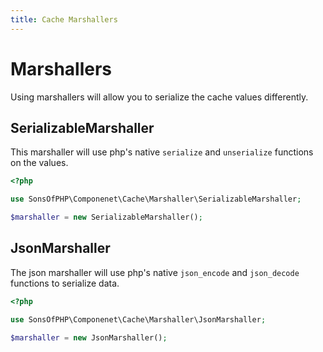 ```yaml
---
title: Cache Marshallers
---
```


# Marshallers

Using marshallers will allow you to serialize the cache values differently.

## SerializableMarshaller

This marshaller will use php's native `serialize` and `unserialize` functions on
the values.

```php
<?php

use SonsOfPHP\Componenet\Cache\Marshaller\SerializableMarshaller;

$marshaller = new SerializableMarshaller();
```

## JsonMarshaller

The json marshaller will use php's native `json_encode` and `json_decode`
functions to serialize data.

```php
<?php

use SonsOfPHP\Componenet\Cache\Marshaller\JsonMarshaller;

$marshaller = new JsonMarshaller();
```
